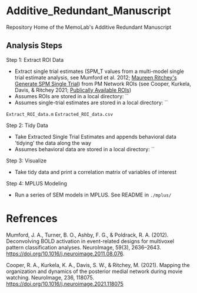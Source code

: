 # Additive_Redundant_Manuscript
Repository Home of the MemoLab's Additive Redundant Manuscript

## Analysis Steps

Step 1: Extract ROI Data
- Extract single trial estimates (SPM_T values from a multi-model single trial estimate analysis, see Mumford et al. 2012; [Maureen Ritchey's Generate SPM Single Trial](https://github.com/ritcheym/fmri_misc/blob/master/generate_spm_singletrial.m)) from PM Network ROIs (see Cooper, Kurkela, Davis, & Ritchey 2021; [Publically Available ROIs](https://github.com/memobc/paper-camcan-pmn/tree/master/rois))
- Assumes ROIs are stored in a local directory: ``
- Assumes single-trial estimates are stored in a local directory: ``

`Extract_ROI_data.m`
`Extracted_ROI_data.csv`

Step 2: Tidy Data
- Take Extracted Single Trial Estimates and appends behavioral data 'tidying' the data along the way
- Assumes behavioral data are stored in a local directory: ``


Step 3: Visualize
- Take tidy data and print a correlation matrix of variables of interest

Step 4: MPLUS Modeling
- Run a series of SEM models in MPLUS. See README in `./mplus/`


# Refrences

Mumford, J. A., Turner, B. O., Ashby, F. G., & Poldrack, R. A. (2012). Deconvolving BOLD activation in event-related designs for multivoxel pattern classification analyses. NeuroImage, 59(3), 2636–2643. https://doi.org/10.1016/j.neuroimage.2011.08.076.

Cooper, R. A., Kurkela, K. A., Davis, S. W., & Ritchey, M. (2021). Mapping the organization and dynamics of the posterior medial network during movie watching. NeuroImage, 236, 118075. https://doi.org/10.1016/j.neuroimage.2021.118075

